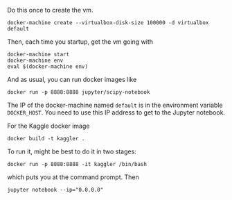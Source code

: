 Do this once to create the vm.

```
docker-machine create --virtualbox-disk-size 100000 -d virtualbox default
```

Then, each time you startup, get the vm going with

```
docker-machine start
docker-machine env
eval $(docker-machine env)
```

And as usual, you can run docker images like

```
docker run -p 8888:8888 jupyter/scipy-notebook
```

The IP of the docker-machine named `default` is in the environment variable `DOCKER_HOST`. You need to use this IP address to get to the Jupyter notebook.

For the Kaggle docker image

```
docker build -t kaggler .
```

To run it, might be best to do it in two stages:

```
docker run -p 8888:8888 -it kaggler /bin/bash
```

which puts you at the command prompt. Then

```
jupyter notebook --ip="0.0.0.0"
```



